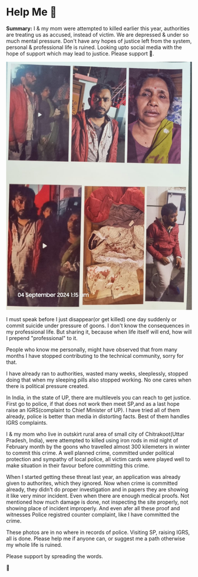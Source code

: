 # Help Me 🙏

**Summary:** I & my mom were attempted to killed earlier this year, authorities are treating us as accused, instead of victim. We are depressed & under so much mental pressure. Don't have any hopes of justice left from the system, personal & professional life is ruined. Looking upto social media with the hope of support which may lead to justice. Please support 🙏.

![Ashish Vishwakarma needs your support 🙏](incident.jpeg)

I must speak before I just disappear(or get killed) one day suddenly or commit suicide under pressure of goons. I don't know the consequences in my professional life. But sharing  it, because when life itself will end, how will I prepend "professional" to it. 

People who know me personally, might have observed that from many months I have stopped contributing to the technical community, sorry for that.

I have already ran to authorities, wasted many weeks, sleeplessly, stopped doing that when my sleeping pills also stopped working. No one cares when there is political pressure created.

In India, in the state of UP, there are multilevels you can reach to get justice. First go to police, if that does not work then meet SP,and as a last hope raise an IGRS(complaint to Chief Minister of UP).
I have tried all of them already, police is better than media in distorting facts. Best of them handles IGRS complaints.

I & my mom who live in outskirt rural area of small city of Chitrakoot(Uttar Pradesh, India), were attempted to killed using iron rods in mid night of February month by the goons who travelled almost 300 kilemeters in winter to commit this crime.
A well planned crime, committed under political protection and sympathy of local police, all victim cards were played well to make situation in their favour before committing this crime.

When I started getting these threat last year, an application was already given to authorites, which they ignored. Now when crime is committed already, they didn't do proper investigation and in papers they are showing it like very minor incident. Even when there are enough medical proofs. Not mentioned how much damage is done, not inspecting the site properly, not showing place of incident improperly. And even afer all these proof and witnesses Police registred counter complaint, like I have committed the crime.

These photos are in no where in records of police. Visiting SP, raising IGRS, all is done. Please help me if anyone can, or suggest me a path otherwise my whole life is ruined.

Please support by spreading the words.

🙏
